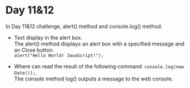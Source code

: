 # Day 11&12
In Day 11&12 challenge, alert() method and console.log() method. 


- Text display in the alert box. <br>
The alert() method displays an alert box with a specified message and an Close button.<br> 
```alert("Hello World! JavaScript!");```

- Where can read the result of the following command: 
```console.log(new Date());```.<br>
The console method log() outputs a message to the web console. 
